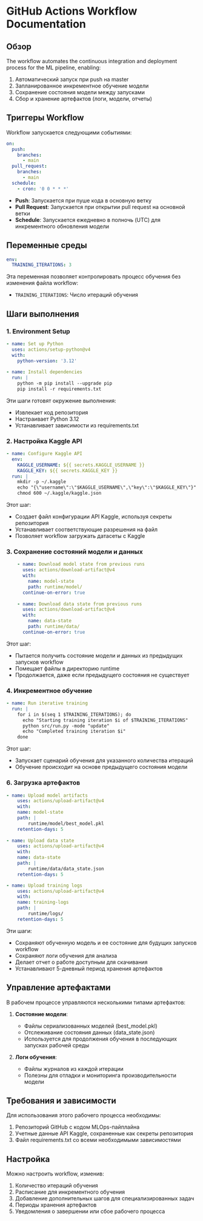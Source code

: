 # GitHub Actions Workflow Documentation
 
## Обзор

The workflow automates the continuous integration and deployment process for the ML pipeline, enabling:

1. Автоматический запуск при push на master
2. Запланированное инкрементное обучение модели
3. Сохранение состояния модели между запусками
4. Сбор и хранение артефактов (логи, модели, отчеты)

## Триггеры Workflow

Workflow запускается следующими событиями:

```yaml
on:
  push:
    branches:
      - main
  pull_request:
    branches:
      - main
  schedule:
    - cron: '0 0 * * *'
```

- **Push**: Запускается при пуше кода в основную ветку
- **Pull Request**: Запускается при открытии pull request на основной ветки
- **Schedule**: Запускается ежедневно в полночь (UTC) для инкрементного обновления модели

## Переменные среды

```yaml
env:
  TRAINING_ITERATIONS: 3
```

Эта переменная позволяет контролировать процесс обучения без изменения файла workflow:

- `TRAINING_ITERATIONS`: Число итераций обучения

## Шаги выполнения

### 1. Environment Setup

```yaml
- name: Set up Python
  uses: actions/setup-python@v4
  with:
    python-version: '3.12'
    
- name: Install dependencies
  run: |
    python -m pip install --upgrade pip
    pip install -r requirements.txt
```

Эти шаги готовят окружение выполнения:
- Извлекает код репозитория
- Настраивает Python 3.12
- Устанавливает зависимости из requirements.txt

### 2. Настройка Kaggle API

```yaml
- name: Configure Kaggle API
  env:
    KAGGLE_USERNAME: ${{ secrets.KAGGLE_USERNAME }}
    KAGGLE_KEY: ${{ secrets.KAGGLE_KEY }}
  run: |
    mkdir -p ~/.kaggle
    echo "{\"username\":\"$KAGGLE_USERNAME\",\"key\":\"$KAGGLE_KEY\"}" > ~/.kaggle/kaggle.json
    chmod 600 ~/.kaggle/kaggle.json
```

Этот шаг:
- Создает файл конфигурации API Kaggle, используя секреты репозитория
- Устанавливает соответствующие разрешения на файл
- Позволяет workflow загружать датасеты с Kaggle

### 3. Сохранение состояний модели и данных

```yaml
    - name: Download model state from previous runs
      uses: actions/download-artifact@v4
      with:
        name: model-state
        path: runtime/model/
      continue-on-error: true
    
    - name: Download data state from previous runs
      uses: actions/download-artifact@v4
      with:
        name: data-state
        path: runtime/data/
      continue-on-error: true
```

Этот шаг:
- Пытается получить состояние модели и данных из предыдущих запусков workflow
- Помещает файлы в директорию runtime
- Продолжается, даже если предыдущего состояния не существует

### 4. Инкрементное обучение

```yaml
- name: Run iterative training
  run: |
    for i in $(seq 1 $TRAINING_ITERATIONS); do
      echo "Starting training iteration $i of $TRAINING_ITERATIONS"
      python src/run.py -mode "update"
      echo "Completed training iteration $i"
    done
```
Этот шаг:
- Запускает сценарий обучения для указанного количества итераций
- Обучение происходит на основе предыдущего состояния модели

### 6. Загрузка артефактов

```yaml
- name: Upload model artifacts
	uses: actions/upload-artifact@v4
	with:
	name: model-state
	path: |
		runtime/model/best_model.pkl
	retention-days: 5
	
- name: Upload data state
	uses: actions/upload-artifact@v4
	with:
	name: data-state
	path: |
		runtime/data/data_state.json
	retention-days: 5

- name: Upload training logs
	uses: actions/upload-artifact@v4
	with:
	name: training-logs
	path: |
		runtime/logs/
	retention-days: 5
```
Эти шаги:
- Сохраняют обученную модель и ее состояние для будущих запусков workflow
- Сохраняют логи обучения для анализа
- Делает отчет о работе доступным для скачивания
- Устанавливают 5-дневный период хранения артефактов

## Управление артефактами

В рабочем процессе управляются несколькими типами артефактов:

1. **Состояние модели**:
   - Файлы сериализованных моделей (best_model.pkl)
   - Отслеживание состояния данных (data_state.json)
   - Используется для продолжения обучения в последующих запусках рабочей среды

2. **Логи обучения**:
   - Файлы журналов из каждой итерации
   - Полезны для отладки и мониторинга производительности модели

## Требования и зависимости

Для использования этого рабочего процесса необходимы:

1. Репозиторий GitHub с кодом MLOps-пайплайна
2. Учетные данные API Kaggle, сохраненные как секреты репозитория
4. Файл requirements.txt со всеми необходимыми зависимостями

## Настройка

Можно настроить workflow, изменив:

1. Количество итераций обучения
2. Расписание для инкрементного обучения
3. Добавление дополнительных шагов для специализированных задач
4. Периоды хранения артефактов
5. Уведомления о завершении или сбое рабочего процесса

